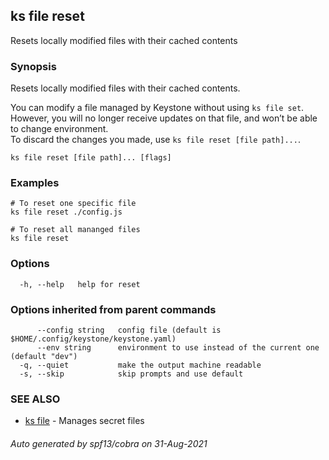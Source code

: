 ## ks file reset

Resets locally modified files with their cached contents

### Synopsis

Resets locally modified files with their cached contents.

You can modify a file managed by Keystone without using `ks file set`.
However, you will no longer receive updates on that file, and won’t be able
to change environment.  
To discard the changes you made, use `ks file reset [file path]...`.

```
ks file reset [file path]... [flags]
```

### Examples

```
# To reset one specific file
ks file reset ./config.js

# To reset all mananged files
ks file reset

```

### Options

```
  -h, --help   help for reset
```

### Options inherited from parent commands

```
      --config string   config file (default is $HOME/.config/keystone/keystone.yaml)
      --env string      environment to use instead of the current one (default "dev")
  -q, --quiet           make the output machine readable
  -s, --skip            skip prompts and use default
```

### SEE ALSO

* [ks file](ks_file.md)	 - Manages secret files

###### Auto generated by spf13/cobra on 31-Aug-2021
